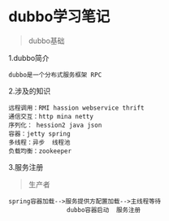 # dubbo学习笔记
> dubbo基础

1.dubbo简介

    dubbo是一个分布式服务框架 RPC

2.涉及的知识

    远程调用：RMI hassion webservice thrift
    通信交互：http mina netty
    序列化： hession2 java json 
    容器：jetty spring
    多线程：异步  线程池
    负载均衡：zookeeper

3.服务注册

> 生产者

    spring容器加载-->服务提供方配置加载-->主线程等待
                    dubbo容器启动  服务注册
                    

                     